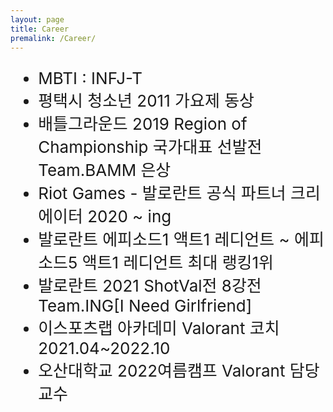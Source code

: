 ```yaml
---
layout: page
title: Career
premalink: /Career/
---
```


<span style="font-size:26px;">

* MBTI : INFJ-T
* 평택시 청소년 2011 가요제 동상
* 배틀그라운드 2019 Region of Championship 국가대표 선발전 Team.BAMM 은상
* Riot Games - 발로란트 공식 파트너 크리에이터 2020 ~ ing
* 발로란트 에피소드1 액트1 레디언트 ~ 에피소드5 액트1 레디언트 최대 랭킹1위
* 발로란트 2021 ShotVal전 8강전 Team.ING[I Need Girlfriend]
* 이스포츠랩 아카데미 Valorant 코치 2021.04~2022.10
* 오산대학교 2022여름캠프 Valorant 담당교수
</span>